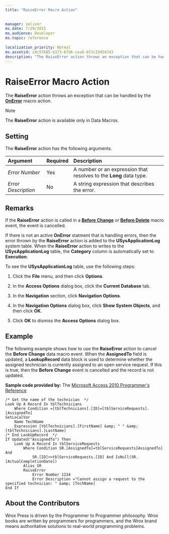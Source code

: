 ```yaml
---
title: "RaiseError Macro Action"
 
 
manager: soliver
ms.date: 7/29/2015
ms.audience: Developer
ms.topic: reference
  
localization_priority: Normal
ms.assetid: c8c57685-b373-67d6-cea6-8f2c334547d3
description: "The RaiseError action throws an exception that can be handled by the OnError macro action."
---
```


# RaiseError Macro Action

The **RaiseError** action throws an exception that can be handled by the **[OnError](onerror-macro-action.md)** macro action. 
  
> [!NOTE]
> The **RaiseError** action is available only in Data Macros. 
  
## Setting

The **RaiseError** action has the following arguments. 
  
|**Argument**|**Required**|**Description**|
|:-----|:-----|:-----|
| _Error Number_ <br/> |Yes  <br/> |A number or an expression that resolves to the **Long** data type.  <br/> |
| _Error Description_ <br/> |No  <br/> |A string expression that describes the error.  <br/> |
   
## Remarks

If the **RaiseError** action is called in a **[Before Change](before-change-macro-event.md)** or **[Before Delete](before-delete-macro-event.md)** macro event, the event is cancelled. 
  
If there is not an active **OnError** statment that is handling errors, then the error thrown by the **RaiseError** action is added to the **USysApplicationLog** system table. When the **RaiseError** action to writes to the **USysApplicationLog** table, the **Category** column is automatically set to **Execution**. 
  
To see the **USysApplicationLog** table, use the following steps: 
  
1. Click the **File** menu, and then click **Options**.
    
2. In the **Access Options** dialog box, click the **Current Database** tab. 
    
3. In the **Navigation** section, click **Navigation Options**.
    
4. In the **Navigation Options** dialog box, click **Show System Objects**, and then click **OK**.
    
5. Click **OK** to dismiss the **Access Options** dialog box. 
    
## Example

The following example shows how to use the **RaiseError** action to cancel the **Before Change** data macro event. When the **AssignedTo** field is updated, a **LookupRecord** data block is used to determine whether the assigned technician is currently assigned to an open service request. If this is true, then the **Before Change** event is cancelled and the record is not updated. 
  
 **Sample code provided by:** The [Microsoft Access 2010 Programmer's Reference](http://www.wrox.com/WileyCDA/WroxTitle/Access-2010-Programmer-s-Reference.productCd-0470591668.mdl)
  
```
/* Get the name of the technician  */
Look Up A Record In tblTechnicians
    Where Condition =[tblTechnicians].[ID]=[tblServiceRequests].[AssignedTo]
SetLocalVar
    Name TechName
    Expression [tblTechnicians].[FirstName] &amp; " " &amp; [tblTechnicians].[LastName]
/* End LookUpRecord  */
If Updated("AssignedTo") Then
    Look Up A Record In tblServiceRequests
        Where Condition SR.[AssignedTo]=tblServiceRequests[AssignedTo] And 
            SR.[ID]<>tblServiceRequests.[ID] And IsNull(SR.[ActualCompletionDate])
        Alias SR
        RaiseError
            Error Number 1234
            Error Description ="Cannot assign a request to the specified technician: " &amp; [TechName]
End If
```

## About the Contributors
<a name="AboutContributors"> </a>

Wrox Press is driven by the Programmer to Programmer philosophy. Wrox books are written by programmers for programmers, and the Wrox brand means authoritative solutions to real-world programming problems. 
  

